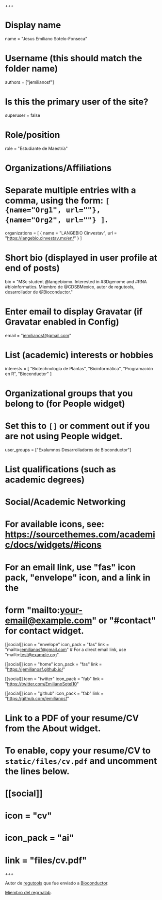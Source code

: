 +++
# Display name
name = "Jesus Emiliano Sotelo-Fonseca"

# Username (this should match the folder name)
authors = ["jemilianosf"]

# Is this the primary user of the site?
superuser = false

# Role/position
role = "Estudiante de Maestría"

# Organizations/Affiliations
#   Separate multiple entries with a comma, using the form: `[ {name="Org1", url=""}, {name="Org2", url=""} ]`.
organizations = [ { name = "LANGEBIO Cinvestav", url = "https://langebio.cinvestav.mx/en/" } ]

# Short bio (displayed in user profile at end of posts)
bio = "MSc student @langebiomx. Interested in #3Dgenome and #RNA #bioinformatics. Miembro de @CDSBMexico, autor de regutools, desarrollador de @Bioconductor."

# Enter email to display Gravatar (if Gravatar enabled in Config)
email = "jemilianosf@gmail.com"

# List (academic) interests or hobbies
interests = [
  "Biotechnología de Plantas",
  "Bioinformática",
  "Programación en R",
  "Bioconductor"
]

# Organizational groups that you belong to (for People widget)
#   Set this to `[]` or comment out if you are not using People widget.
user_groups = ["Exalumnos Desarrolladores de Bioconductor"]

# List qualifications (such as academic degrees)

# Social/Academic Networking
# For available icons, see: https://sourcethemes.com/academic/docs/widgets/#icons
#   For an email link, use "fas" icon pack, "envelope" icon, and a link in the
#   form "mailto:your-email@example.com" or "#contact" for contact widget.

[[social]]
  icon = "envelope"
  icon_pack = "fas"
  link = "mailto:jemilianosf@gmail.com"  # For a direct email link, use "mailto:test@example.org".

[[social]]
  icon = "home"
  icon_pack = "fas"
  link = "https://jemilianosf.github.io/"

[[social]]
  icon = "twitter"
  icon_pack = "fab"
  link = "https://twitter.com/EmilianoSotel10"

[[social]]
  icon = "github"
  icon_pack = "fab"
  link = "https://github.com/jemilianosf"

# Link to a PDF of your resume/CV from the About widget.
# To enable, copy your resume/CV to `static/files/cv.pdf` and uncomment the lines below.
# [[social]]
#   icon = "cv"
#   icon_pack = "ai"
#   link = "files/cv.pdf"

+++

Autor de [regutools](https://comunidadbioinfo.github.io/regutools) que fue enviado a [Bioconductor](http://bioconductor.org/).

[Miembro del regrnalab](http://regrnalab.github.io/members/).
